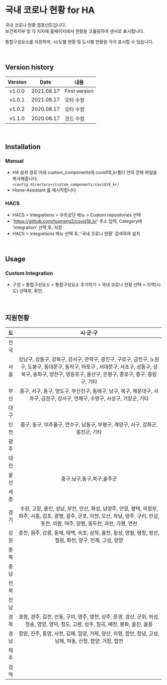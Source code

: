 # 국내 코로나 현황 for HA

국내 코로나 현황 컴포넌트입니다. <br>
보건복지부 및 각 지자체 홈페이지에서 현황을 크롤링하여 센서로 표시합니다. <br>

통합구성요소를 지원하며, 시/도별 현황 및 도시별 현황을 각각 표시할 수 있습니다. <br>

<br>

## Version history
| Version | Date        | 내용              |
| :-----: | :---------: | ----------------------- |
| v1.0.0  | 2021.08.17  | First version  |
| v1.0.1  | 2021.08.17  | 오타 수정 |
| v1.0.2  | 2020.08.17  | 오타 수정 |
| v1.1.0  | 2020.08.17  | 코드 수정 |

<br>

## Installation
### Manual
- HA 설치 경로 아래 custom_components에 covid19_kr폴더 안의 전체 파일을 복사해줍니다.<br>
  `<config directory>/custom_components/covid19_kr/`<br>
- Home-Assistant 를 재시작합니다<br>
### HACS
- HACS > Integretions > 우측상단 메뉴 > Custom repositories 선택
- 'https://github.com/huimang2/covid19_kr' 주소 입력, Category에 'integration' 선택 후, 저장
- HACS > Integretions 메뉴 선택 후, '국내 코로나 현황' 검색하여 설치

<br>

## Usage
### Custom Integration
- 구성 > 통합구성요소 > 통합구성요소 추가하기 > 국내 코로나 현황 선택 > 지역(시·도) 선택후, 확인.

<br>


## 지원현황
| 도 | 시·군·구 |
| :-----: | :-----: |
| 전국 ||
| 서울 |강남구, 강동구, 강북구, 강서구, 관악구, 광진구, 구로구, 금천구, 노원구, 도봉구, 동대문구, 동작구, 마포구 ,  서대문구, 서초구, 성동구, 성북구, 송파구, 양천구, 영등포구, 용산구, 은평구, 종로구, 중구, 중랑구, 기타 |
| 부산 |중구, 서구, 동구, 영도구, 부산진구, 동래구, 남구, 북구, 해운대구, 사하구, 금정구, 강서구, 연제구, 수영구, 사상구, 기장군, 기타 |
| 대구 ||
| 인천 |중구, 동구, 미추홀구, 연수구, 남동구, 부평구, 계양구, 서구, 강화군, 옹진군, 기타 |
| 광주 ||
| 대전 ||
| 울산 |중구,남구,동구,북구,울주군|
| 세종 ||
| 경기 |수원, 고양, 용인, 성남, 부천, 안산, 화성, 남양주, 안양, 평택, 의정부, 파주, 시흥, 김포, 광명, 광주, 군포, 이천, 오산, 하남, 양주, 구리, 안성, 포천, 의왕, 여주, 양평, 동두천, 과천, 가평, 연천 |
| 강원 |춘천, 원주, 강릉, 동해, 태백, 속초, 삼척, 홍천, 횡성, 영월, 평창, 정선, 철원, 화천, 양구, 인제, 고성, 양양 |
| 충북 ||
| 충남 ||
| 전북 ||
| 전남 ||
| 경북 |포항, 경주, 김천, 안동, 구미, 영주, 영천, 상주, 문경, 경산, 군위, 의성, 청송, 영양, 영덕, 청도, 고령, 성주, 칠곡, 예천, 봉화, 울진, 울릉 |
| 경남 |창원, 진주, 통영, 사천, 김해, 밀양, 거제, 양산, 의령, 함안, 창녕, 고성, 남해, 하동, 산청, 함양, 거창, 합천 |
| 제주 ||
| 검역 ||

<br>
